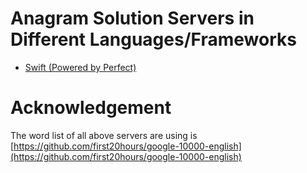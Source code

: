 # Anagram Solution Servers in Different Languages/Frameworks

- [Swift (Powered by Perfect)](AnagramSwift/README.md)

# Acknowledgement

The word list of all above servers are using is [https://github.com/first20hours/google-10000-english](https://github.com/first20hours/google-10000-english)
